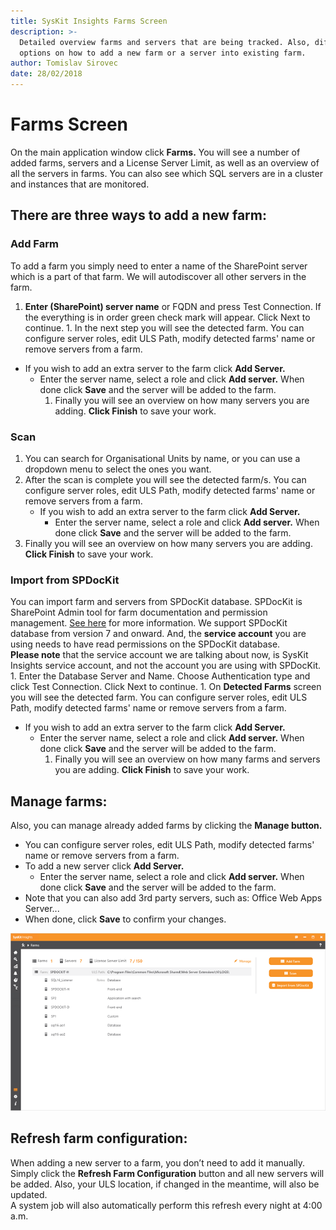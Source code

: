 ```yaml
---
title: SysKit Insights Farms Screen
description: >-
  Detailed overview farms and servers that are being tracked. Also, different
  options on how to add a new farm or a server into existing farm.
author: Tomislav Sirovec
date: 28/02/2018
---
```


# Farms Screen

On the main application window click **Farms.** You will see a number of added farms, servers and a License Server Limit, as well as an overview of all the servers in farms. You can also see which SQL servers are in a cluster and instances that are monitored.

## There are three ways to add a new farm:

### Add Farm

To add a farm you simply need to enter a name of the SharePoint server which is a part of that farm. We will autodiscover all other servers in the farm.  
1. **Enter \(SharePoint\) server name** or FQDN and press Test Connection. If the everything is in order green check mark will appear. Click Next to continue. 1. In the next step you will see the detected farm. You can configure server roles, edit ULS Path, modify detected farms' name or remove servers from a farm.

* If you wish to add an extra server to the farm click **Add Server.**
  * Enter the server name, select a role and click **Add server.** When done click **Save** and the server will be added to the farm.  
    1. Finally you will see an overview on how many servers you are adding. **Click Finish** to save your work.

### Scan

1. You can search for Organisational Units by name, or you can use a dropdown menu to select the ones you want. 
2. After the scan is complete you will see the detected farm/s. You can configure server roles, edit ULS Path, modify detected farms' name or remove servers from a farm. 
   * If you wish to add an extra server to the farm click **Add Server.**
     * Enter the server name, select a role and click **Add server.** When done click **Save** and the server will be added to the farm.  
3. Finally you will see an overview on how many servers you are adding. **Click Finish** to save your work.

### Import from SPDocKit

You can import farm and servers from SPDocKit database. SPDocKit is SharePoint Admin tool for farm documentation and permission management. [See here](https://www.spdockit.com/) for more information. We support SPDocKit database from version 7 and onward. And, the **service account** you are using needs to have read permissions on the SPDocKit database.  
**Please note** that the service account we are talking about now, is SysKit Insights service account, and not the account you are using with SPDocKit. 1. Enter the Database Server and Name. Choose Authentication type and click Test Connection. Click Next to continue. 1. On **Detected Farms** screen you will see the detected farm. You can configure server roles, edit ULS Path, modify detected farms' name or remove servers from a farm.

* If you wish to add an extra server to the farm click **Add Server.**
  * Enter the server name, select a role and click **Add server.** When done click **Save** and the server will be added to the farm.  
    1. Finally you will see an overview on how many farms and servers you are adding. **Click Finish** to save your work.

## Manage farms:

Also, you can manage already added farms by clicking the **Manage button.**

* You can configure server roles, edit ULS Path, modify detected farms' name or remove servers from a farm. 
* To add a new server click **Add Server.**
  * Enter the server name, select a role and click **Add server.** When done click **Save** and the server will be added to the farm.  
* Note that you can also add 3rd party servers, such as: Office Web Apps Server...         
* When done, click **Save** to confirm your changes. 

![](../.gitbook/assets/farms-screen.png)

## Refresh farm configuration:

When adding a new server to a farm, you don’t need to add it manually. Simply click the **Refresh Farm Configuration** button and all new servers will be added. Also, your ULS location, if changed in the meantime, will also be updated.  
A system job will also automatically perform this refresh every night at 4:00 a.m.

